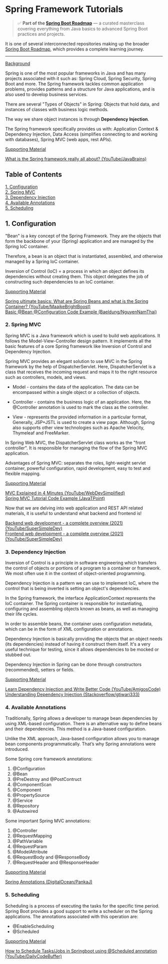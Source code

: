 # Spring Framework Tutorials

> ✅ **Part of the [Spring Boot Roadmap](https://github.com/arsy786/spring-boot-roadmap)** — a curated masterclass covering everything from Java basics to advanced Spring Boot practices and projects.

It is one of several interconnected repositories making up the broader [Spring Boot Roadmap](https://github.com/arsy786/spring-boot-roadmap), which provides a complete learning journey.

---

<ins>Background

Spring is one of the most popular frameworks in Java and has many projects associated with it such as: Spring Cloud, Spring Security, Spring Boot and more.
The Spring framework tackles common application problems, provides patterns and a structure for Java applications, and 
is also used to develop business services.

There are several "Types of Objects" in Spring: Objects that hold data, and instances of classes with business logic methods.

The way we share object instances is through **Dependency Injection**.

The Spring framework specifically provides us with: Application Context & Dependency Injection, Data Access (simplifies connecting to and working with databases), Spring MVC (web apps, rest APIs).

<ins>Supporting Material

[What is the Spring framework really all about? (YouTube/JavaBrains)](https://www.youtube.com/watch?v=gq4S-ovWVlM)
<br>

## Table of Contents
[1. Configuration](#1-configuration)
<br>
[2. Spring MVC](#2-spring-mvc)
<br>
[3. Dependency Injection](#3-dependency-injection)
<br>
[4. Available Annotations](#4-available-annotations)
<br>
[5. Scheduling](#5-scheduling)
<br>

## 1. Configuration

"Bean" is a key concept of the Spring Framework. They are the objects that form the backbone of your (Spring) application and are managed by the Spring IoC container.

Therefore, a bean is an object that is instantiated, assembled, and otherwise managed by a Spring IoC container.

Inversion of Control (IoC) = a process in which an object defines its dependencies without creating them. This object delegates the job of constructing such dependencies to an IoC container.

<ins>Supporting Material

[Spring ultimate basics: What are Spring Beans and what is the Spring Container? (YouTube/MaaikeBrightBoost)](https://www.youtube.com/watch?v=aS9SQITRocc)
<br>
[Basic @Bean @Configuration Code Example (Baeldung/NguyenNamThai)](https://www.baeldung.com/spring-bean)
<br>

### 2. Spring MVC

Spring MVC is a Java framework which is used to build web applications. It follows the Model-View-Controller design
pattern. It implements all the basic features of a core Spring framework like Inversion of Control and Dependency Injection.
 
Spring MVC provides an elegant solution to use MVC in the Spring framework by the help of DispatcherServlet. Here, DispatcherServlet is a class that receives the incoming request and maps it to the right resource such as controllers, models, and views.

- Model - contains the data of the application. The data can be encompassed within a single object or a collection of objects.

- Controller - contains the business logic of an application. Here, the @Controller annotation is used to mark the class as the controller.

- View - represents the provided information in a particular format, Generally, JSP+JSTL is used to create a view page.
Although, Spring also supports other view technologies such as Apache Velocity, Thymeleaf and FreeMarker.

In Spring Web MVC, the DispatcherServlet class works as the "front controller". It is responsible for managing the flow of the Spring MVC application.

Advantages of Spring MVC: separates the roles, light-weight servlet container, powerful configuration, rapid development, easy to test and flexible mapping.

<ins>Supporting Material

[MVC Explained in 4 Minutes (YouTube/WebDevSimplified)](https://www.youtube.com/watch?v=DUg2SWWK18I)
<br>
[Spring MVC Tutorial Code Example (JavaTPoint)](https://www.javatpoint.com/spring-mvc-tutorial)
<br>

Now that we are delving into web application and REST API related materials, it is useful to understand what backend and frontend is!

[Backend web development - a complete overview (2021) (YouTube/SuperSimpleDev)](https://www.youtube.com/watch?v=XBu54nfzxAQ)
<br>
[Frontend web development - a complete overview (2021) (YouTube/SuperSimpleDev)](https://www.youtube.com/watch?v=WG5ikvJ2TKA)
<br>

### 3. Dependency Injection

Inversion of Control is a principle in software engineering which transfers the control of objects or portions of a program
to a container or framework. We most often use it in the context of object-oriented programming.

Dependency Injection is a pattern we can use to implement IoC, where the control that is being inverted is setting an
object's dependencies.

In the Spring framework, the interface ApplicationContext represents the IoC container. The Spring container is
responsible for instantiating, configuring and assembling objects known as beans, as well as managing their life cycles.

In order to assemble beans, the container uses configuration metadata, which can be in the form of XML configuration or
annotations.

Dependency Injection is basically providing the objects that an object needs (its dependencies) instead of having it construct them itself. It's a very useful technique for testing, since it allows dependencies to be mocked or stubbed out.

Dependency Injection in Spring can be done through constructors (recommended), setters or fields.

<ins>Supporting Material

[Learn Dependency Injection and Write Better Code (YouTube/AmigosCode)](https://www.youtube.com/watch?v=eQ90v7HQT-Q)
<br>
[Understanding Dependency Injection (Stackoverflow/gtiwari333)](https://stackoverflow.com/a/6085922)
<br>

### 4. Available Annotations

Traditionally, Spring allows a developer to manage bean dependencies by using XML-based configuration.
There is an alternative way to define beans and their dependencies. This method is a Java-based configuration.

Unlike the XML approach, Java-based configuration allows you to manage bean components programmatically. That’s why Spring annotations were introduced.

Some Spring core framework annotations:
1. @Configuration
2. @Bean
3. @PreDestroy and @PostContruct
4. @ComponentScan
5. @Component
6. @PropertySource
7. @Service
8. @Repository
9. @Autowired

Some important Spring MVC annotations:
1. @Controller
2. @RequestMapping
3. @PathVariable
4. @RequestParam
5. @ModelAttribute
6. @RequestBody and @ResponseBody
7. @RequestHeader and @ResponseHeader

<ins>Supporting Material

[Spring Annotations (DigitalOcean/PankaJ)](https://www.digitalocean.com/community/tutorials/spring-annotations)
<br>

### 5. Scheduling

Scheduling is a process of executing the tasks for the specific time period. Spring Boot provides a good support to write a scheduler on the Spring applications.
The annotations associated with this operation are:
- @EnableScheduling
- @Scheduled

<ins>Supporting Material

[How to Schedule Tasks/Jobs in Springboot using @Scheduled annotation (YouTube/DailyCodeBuffer)](https://www.youtube.com/watch?v=ZXlxQ3z4zDE)
<br>
